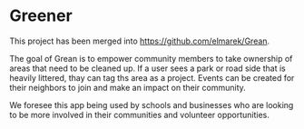 # Greener

This project has been merged into https://github.com/elmarek/Grean. 

The goal of Grean is to empower community members to take ownership of areas that need to be cleaned up. If a user sees a park or road side that is heavily littered, thay can tag ths area as a project. Events can be created for their neighbors to join and make an impact on their community. 

We foresee this app being used by schools and businesses who are looking to be more involved in their communities and volunteer opportunities.

